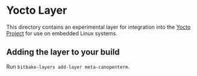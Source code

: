 # Yocto Layer

This directory contains an experimental layer for integration into the
[Yocto Project](https://www.yoctoproject.org/) for use on embedded Linux
systems.

## Adding the layer to your build

Run `bitbake-layers add-layer meta-canopenterm`.
